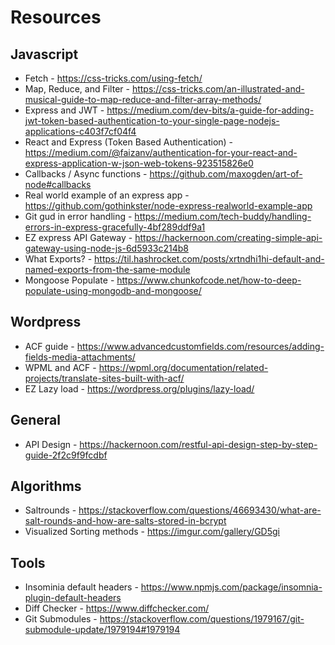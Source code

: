 # Resources 

## Javascript 

  * Fetch - https://css-tricks.com/using-fetch/
  * Map, Reduce, and Filter - https://css-tricks.com/an-illustrated-and-musical-guide-to-map-reduce-and-filter-array-methods/
  * Express and JWT - https://medium.com/dev-bits/a-guide-for-adding-jwt-token-based-authentication-to-your-single-page-nodejs-applications-c403f7cf04f4
  * React and Express (Token Based Authentication) - https://medium.com/@faizanv/authentication-for-your-react-and-express-application-w-json-web-tokens-923515826e0
  * Callbacks / Async functions - https://github.com/maxogden/art-of-node#callbacks
  * Real world example of an express app - https://github.com/gothinkster/node-express-realworld-example-app
  * Git gud in error handling - https://medium.com/tech-buddy/handling-errors-in-express-gracefully-4bf289ddf9a1
  * EZ express API Gateway - https://hackernoon.com/creating-simple-api-gateway-using-node-js-6d5933c214b8
  * What Exports? - https://til.hashrocket.com/posts/xrtndhi1hi-default-and-named-exports-from-the-same-module
  * Mongoose Populate - https://www.chunkofcode.net/how-to-deep-populate-using-mongodb-and-mongoose/
  
## Wordpress
  
  * ACF guide - https://www.advancedcustomfields.com/resources/adding-fields-media-attachments/
  * WPML and ACF - https://wpml.org/documentation/related-projects/translate-sites-built-with-acf/
  * EZ Lazy load - https://wordpress.org/plugins/lazy-load/
  
## General
  * API Design - https://hackernoon.com/restful-api-design-step-by-step-guide-2f2c9f9fcdbf
  
## Algorithms
  * Saltrounds - https://stackoverflow.com/questions/46693430/what-are-salt-rounds-and-how-are-salts-stored-in-bcrypt
  * Visualized Sorting methods - https://imgur.com/gallery/GD5gi
  
## Tools 

  * Insominia default headers - https://www.npmjs.com/package/insomnia-plugin-default-headers
  * Diff Checker - https://www.diffchecker.com/
  * Git Submodules - https://stackoverflow.com/questions/1979167/git-submodule-update/1979194#1979194
  
